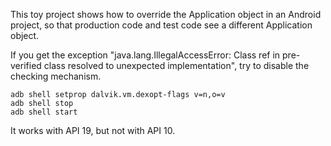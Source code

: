 This toy project shows how to override the Application object in an Android project, so that production code and test code see a different Application object.

If you get the exception "java.lang.IllegalAccessError: Class ref in pre-verified class resolved to unexpected implementation", try to disable the checking mechanism.

    adb shell setprop dalvik.vm.dexopt-flags v=n,o=v
    adb shell stop
    adb shell start

It works with API 19, but not with API 10.
